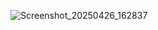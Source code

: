 ![Screenshot_20250426_162837](https://github.com/user-attachments/assets/9e52dc79-fb5a-4f53-a772-82b280bc89f4)
